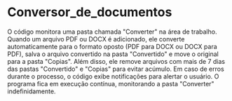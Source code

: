 # Conversor_de_documentos
O código monitora uma pasta chamada "Converter" na área de trabalho. Quando um arquivo PDF ou DOCX é adicionado, ele converte automaticamente para o formato oposto (PDF para DOCX ou DOCX para PDF), salva o arquivo convertido na pasta "Convertido" e move o original para a pasta "Copias". Além disso, ele remove arquivos com mais de 7 dias das pastas "Convertido" e "Copias" para evitar acúmulo. Em caso de erros durante o processo, o código exibe notificações para alertar o usuário. O programa fica em execução contínua, monitorando a pasta "Converter" indefinidamente.
